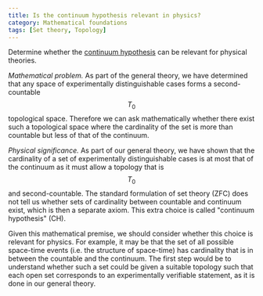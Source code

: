 ```yaml
---
title: Is the continuum hypothesis relevant in physics?
category: Mathematical foundations
tags: [Set theory, Topology]
---
```

Determine whether the [continuum hypothesis](https://en.wikipedia.org/wiki/Continuum_hypothesis)
can be relevant for physical theories.

*Mathematical problem.* As part of the general theory, we have determined that
any space of experimentally distinguishable cases forms a second-countable $$T_0$$
topological space. Therefore we can ask mathematically whether there exist
such a topological space where the cardinality of the set is more than countable
but less of that of the continuum.

*Physical significance.* As part of our general theory, we have shown that
the cardinality of a set of experimentally distinguishable cases is at most
that of the continuum as it must allow a topology that is $$T_0$$ and second-countable.
The standard formulation of set theory (ZFC) does not tell us whether sets of
cardinality between countable and continuum exist, which is then a separate
axiom. This extra choice is called "continuum hypothesis" (CH).

Given this mathematical premise, we should consider whether this choice is relevant
for physics. For example, it may be that the set of all possible space-time events
(i.e. the structure of space-time) has cardinality that is in between the countable
and the continuum. The first step would be to understand whether such a set
could be given a suitable topology such that each open set corresponds to an
experimentally verifiable statement, as it is done in our general theory.
